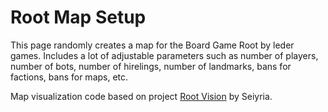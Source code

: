 # Root Map Setup

This page randomly creates a map for the Board Game Root by leder games. Includes a lot of adjustable parameters such as number of players, number of bots, number of hirelings, number of landmarks, bans for factions, bans for maps, etc.

Map visualization code based on project [Root Vision](https://github.com/Vagabottos/RootVis) by Seiyria.

